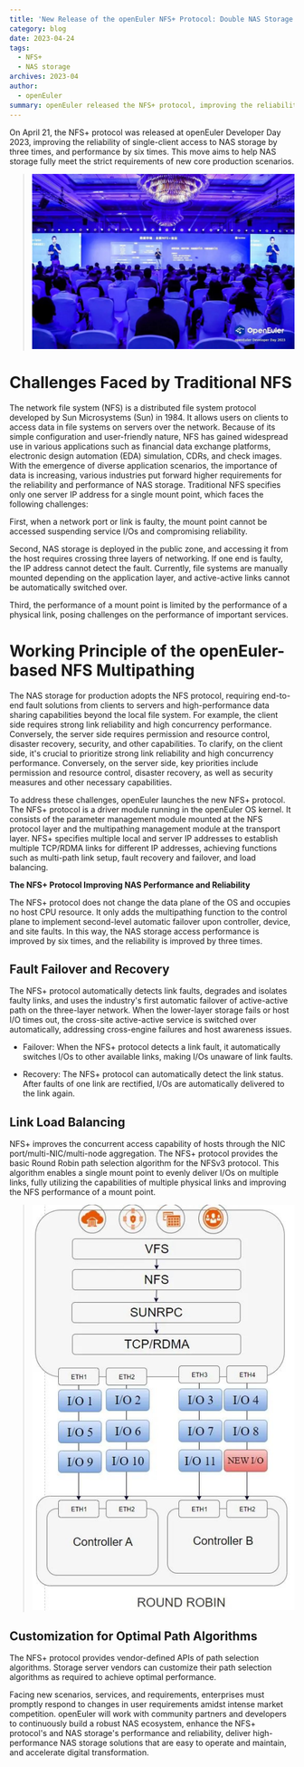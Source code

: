 ```yaml
---
title: 'New Release of the openEuler NFS+ Protocol: Double NAS Storage Performance and Reliability'
category: blog
date: 2023-04-24
tags:
  - NFS+
  - NAS storage
archives: 2023-04
author:
  - openEuler
summary: openEuler released the NFS+ protocol, improving the reliability of single-client access to NAS storage by three times, and performance by six times. This move aims to help NAS storage fully meet the strict requirements of new core production scenarios.
---
```


On April 21, the NFS+ protocol was released at openEuler Developer Day 2023, improving the reliability of single-client access to NAS storage by three times, and performance by six times. This move aims to help NAS storage fully meet the strict requirements of new core production scenarios.

>![](./media/image1.jpeg)

# Challenges Faced by Traditional NFS

The network file system (NFS) is a distributed file system protocol developed by Sun Microsystems (Sun) in 1984. It allows users on clients to access data in file systems on servers over the network. Because of its simple configuration and user-friendly nature, NFS has gained widespread use in various applications such as financial data exchange platforms, electronic design automation (EDA) simulation, CDRs, and check images. With the emergence of diverse application scenarios, the importance of data is increasing, various industries put forward higher requirements for the reliability and performance of NAS storage. Traditional NFS specifies only one server IP address for a single mount point, which faces the following challenges:

First, when a network port or link is faulty, the mount point cannot be accessed suspending service I/Os and compromising reliability.  

Second, NAS storage is deployed in the public zone, and accessing it from the host requires crossing three layers of networking. If one end is faulty, the IP address cannot detect the fault. Currently, file systems are manually mounted depending on the application layer, and active-active links cannot be automatically switched over.  

Third, the performance of a mount point is limited by the performance of a physical link, posing challenges on the performance of important services.

# Working Principle of the openEuler-based NFS Multipathing

The NAS storage for production adopts the NFS protocol, requiring end-to-end fault solutions from clients to servers and high-performance data sharing capabilities beyond the local file system. For example, the client side requires strong link reliability and high concurrency performance. Conversely, the server side requires permission and resource control, disaster recovery, security, and other capabilities. To clarify, on the client side, it's crucial to prioritize strong link reliability and high concurrency performance. Conversely, on the server side, key priorities include permission and resource control, disaster recovery, as well as security measures and other necessary capabilities.  

To address these challenges, openEuler launches the new NFS+ protocol. The NFS+ protocol is a driver module running in the openEuler OS kernel. It consists of the parameter management module mounted at the NFS protocol layer and the multipathing management module at the transport layer. NFS+ specifies multiple local and server IP addresses to establish multiple TCP/RDMA links for different IP addresses, achieving functions such as multi-path link setup, fault recovery and failover, and load balancing.


**The NFS+ Protocol Improving NAS Performance and Reliability**

The NFS+ protocol does not change the data plane of the OS and occupies no host CPU resource. It only adds the multipathing function to the control plane to implement second-level automatic failover upon controller, device, and site faults. In this way, the NAS storage access performance is improved by six times, and the reliability is improved by three times.  

## Fault Failover and Recovery

The NFS+ protocol automatically detects link faults, degrades and isolates faulty links, and uses the industry's first automatic failover of active-active path on the three-layer network. When the lower-layer storage fails or host I/O times out, the cross-site active-active service is switched over automatically, addressing cross-engine failures and host awareness issues.  

-   Failover: When the NFS+ protocol detects a link fault, it automatically switches I/Os to other available links, making I/Os unaware of link faults.  

-   Recovery: The NFS+ protocol can automatically detect the link status. After faults of one link are rectified, I/Os are automatically delivered to the link again.  

## Link Load Balancing

NFS+ improves the concurrent access capability of hosts through the NIC port/multi-NIC/multi-node aggregation. The NFS+ protocol provides the basic Round Robin path selection algorithm for the NFSv3 protocol. This algorithm enables a single mount point to evenly deliver I/Os on multiple links, fully utilizing the capabilities of multiple physical links and improving the NFS performance of a mount point.  

>![](./media/image3.jpeg)

## Customization for Optimal Path Algorithms

The NFS+ protocol provides vendor-defined APIs of path selection algorithms. Storage server vendors can customize their path selection algorithms as required to achieve optimal performance.


Facing new scenarios, services, and requirements, enterprises must promptly respond to changes in user requirements amidst intense market competition. openEuler will work with community partners and developers to continuously build a robust NAS ecosystem, enhance the NFS+ protocol's and NAS storage's performance and reliability, deliver high-performance NAS storage solutions that are easy to operate and maintain, and accelerate digital transformation.
